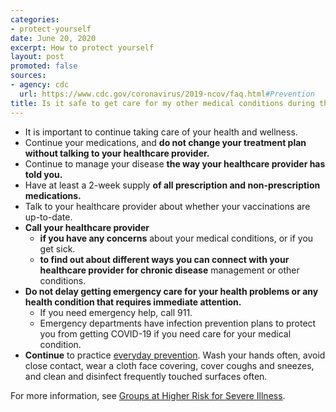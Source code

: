 ```yaml
---
categories:
- protect-yourself
date: June 20, 2020
excerpt: How to protect yourself
layout: post
promoted: false
sources:
- agency: cdc
  url: https://www.cdc.gov/coronavirus/2019-ncov/faq.html#Prevention
title: Is it safe to get care for my other medical conditions during this time?
---
```


* It is important to continue taking care of your health and wellness.
* Continue your medications, and **do not change your treatment plan without talking to your healthcare provider.**
* Continue to manage your disease **the way your healthcare provider has told you.**
* Have at least a 2-week supply **of all prescription and non-prescription medications.**
* Talk to your healthcare provider about whether your vaccinations are up-to-date.
* **Call your healthcare provider**
  * **if you have any concerns** about your medical conditions, or if you get sick.
  * **to find out about different ways you can connect with your healthcare provider for chronic disease** management or other conditions.
* **Do not delay getting emergency care for your health problems or any health condition that requires immediate attention.**
  * If you need emergency help, call 911.
  * Emergency departments have infection prevention plans to protect you from getting COVID-19 if you need care for your medical condition.
* **Continue** to practice [everyday prevention](https://www.cdc.gov/coronavirus/2019-ncov/prevent-getting-sick/index.html). Wash your hands often, avoid close contact, wear a cloth face covering, cover coughs and sneezes, and clean and disinfect frequently touched surfaces often.

For more information, see [Groups at Higher Risk for Severe Illness](https://www.cdc.gov/coronavirus/2019-ncov/need-extra-precautions/groups-at-higher-risk.html).
